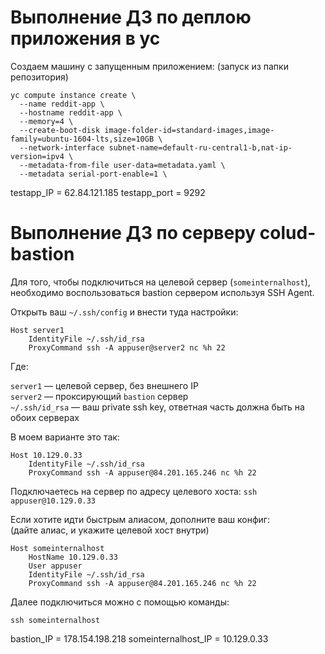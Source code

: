 # Выполнение ДЗ по деплою приложения в yc



Создаем машину с запущенным приложением:
(запуск из папки репозитория)
```
yc compute instance create \
  --name reddit-app \
  --hostname reddit-app \
  --memory=4 \
  --create-boot-disk image-folder-id=standard-images,image-family=ubuntu-1604-lts,size=10GB \
  --network-interface subnet-name=default-ru-central1-b,nat-ip-version=ipv4 \
  --metadata-from-file user-data=metadata.yaml \
  --metadata serial-port-enable=1 \
```

testapp_IP = 62.84.121.185
testapp_port = 9292

# Выполнение ДЗ по серверу colud-bastion

Для того, чтобы подключиться на целевой сервер (`someinternalhost`),
необходимо воспользоваться bastion сервером используя SSH Agent.

Открыть ваш `~/.ssh/config` и внести туда настройки:

```
Host server1
    IdentityFile ~/.ssh/id_rsa
    ProxyCommand ssh -A appuser@server2 nc %h 22
```

Где:

`server1` — целевой сервер, без внешнего IP \
`server2` — проксирующий `bastion` сервер \
`~/.ssh/id_rsa` — ваш private ssh key, ответная часть должна быть на обоих серверах

В моем варианте это так:

```
Host 10.129.0.33
    IdentityFile ~/.ssh/id_rsa
    ProxyCommand ssh -A appuser@84.201.165.246 nc %h 22
```

Подключаетесь на сервер по адресу целевого хоста: `ssh appuser@10.129.0.33`

Если хотите идти быстрым алиасом, дополните ваш конфиг: \
(дайте алиас, и укажите целевой хост внутри)
```
Host someinternalhost
    HostName 10.129.0.33
    User appuser
    IdentityFile ~/.ssh/id_rsa
    ProxyCommand ssh -A appuser@84.201.165.246 nc %h 22
```

Далее подключиться можно с помощью команды:

`ssh someinternalhost`

bastion_IP = 178.154.198.218
someinternalhost_IP = 10.129.0.33
